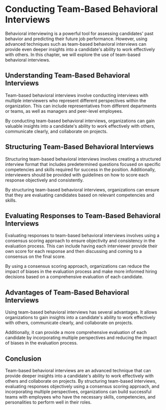 Conducting Team-Based Behavioral Interviews
===================================================================================================

Behavioral interviewing is a powerful tool for assessing candidates' past behavior and predicting their future job performance. However, using advanced techniques such as team-based behavioral interviews can provide even deeper insights into a candidate's ability to work effectively with others. In this chapter, we will explore the use of team-based behavioral interviews.

Understanding Team-Based Behavioral Interviews
----------------------------------------------

Team-based behavioral interviews involve conducting interviews with multiple interviewers who represent different perspectives within the organization. This can include representatives from different departments or teams, as well as managers and peer-level employees.

By conducting team-based behavioral interviews, organizations can gain valuable insights into a candidate's ability to work effectively with others, communicate clearly, and collaborate on projects.

Structuring Team-Based Behavioral Interviews
--------------------------------------------

Structuring team-based behavioral interviews involves creating a structured interview format that includes predetermined questions focused on specific competencies and skills required for success in the position. Additionally, interviewers should be provided with guidelines on how to score each response objectively and consistently.

By structuring team-based behavioral interviews, organizations can ensure that they are evaluating candidates based on relevant competencies and skills.

Evaluating Responses to Team-Based Behavioral Interviews
--------------------------------------------------------

Evaluating responses to team-based behavioral interviews involves using a consensus scoring approach to ensure objectivity and consistency in the evaluation process. This can include having each interviewer provide their own score for each response and then discussing and coming to a consensus on the final score.

By using a consensus scoring approach, organizations can reduce the impact of biases in the evaluation process and make more informed hiring decisions based on a comprehensive evaluation of each candidate.

Advantages of Team-Based Behavioral Interviews
----------------------------------------------

Using team-based behavioral interviews has several advantages. It allows organizations to gain insights into a candidate's ability to work effectively with others, communicate clearly, and collaborate on projects.

Additionally, it can provide a more comprehensive evaluation of each candidate by incorporating multiple perspectives and reducing the impact of biases in the evaluation process.

Conclusion
----------

Team-based behavioral interviews are an advanced technique that can provide deeper insights into a candidate's ability to work effectively with others and collaborate on projects. By structuring team-based interviews, evaluating responses objectively using a consensus scoring approach, and incorporating multiple perspectives, organizations can build successful teams with employees who have the necessary skills, competencies, and personalities to perform well in their roles.
